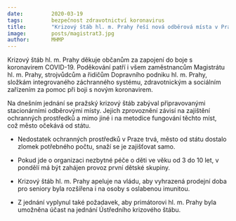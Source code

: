 ```yaml
---
date:         2020-03-19
tags:         bezpečnost zdravotnictví koronavirus
title:        "Krizový štáb hl. m. Prahy řeší nová odběrová místa v Praze a opět nedostatek ochranných prostředků"
image: 	      posts/magistrat3.jpg
author:       MHMP
---
```


Krizový štáb hl. m. Prahy děkuje občanům za zapojení do boje s koronavirem COVID-19. Poděkování patří i všem zaměstnancům Magistrátu hl. m. Prahy, strojvůdcům a řidičům Dopravního podniku hl. m. Prahy, složkám integrovaného záchranného systému, zdravotnickým a sociálním zařízením za pomoc při boji s novým koronavirem.

Na dnešním jednání se pražský krizový štáb zabýval připravovanými stacionárními odběrovými místy. Jejich zprovoznění závisí na zajištění ochranných prostředků a mimo jiné i na metodice fungování těchto míst, což město očekává od státu.

* Nedostatek ochranných prostředků v Praze trvá, město od státu dostalo zlomek potřebného počtu, snaží se je zajišťovat samo.

* Pokud jde o organizaci nezbytné péče o děti ve věku od 3 do 10 let, v pondělí má být zahájen provoz první dětské skupiny.

* Krizový štáb hl. m. Prahy apeluje na vládu, aby vyhrazená prodejní doba pro seniory byla rozšířena i na osoby s oslabenou imunitou.

* Z jednání vyplynul také požadavek, aby primátorovi hl. m. Prahy byla umožněna účast na jednání Ústředního krizového štábu.
